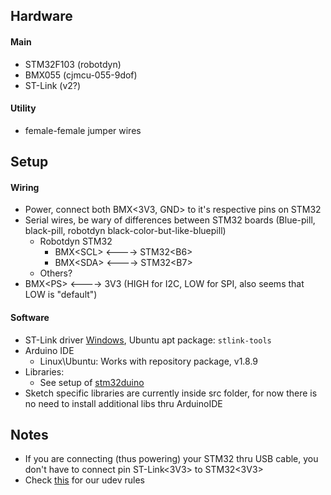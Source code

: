 ## Hardware

#### Main
- STM32F103 (robotdyn)
- BMX055 (cjmcu-055-9dof)
- ST-Link (v2?)

#### Utility
- female-female jumper wires

## Setup

#### Wiring
- Power, connect both BMX<3V3, GND> to it's respective pins on STM32
- Serial wires, be wary of differences between STM32 boards (Blue-pill, black-pill, robotdyn black-color-but-like-bluepill)
  - Robotdyn STM32
    - BMX\<SCL> <----> STM32\<B6>
    - BMX\<SDA> <----> STM32\<B7>
  - Others?
- BMX\<PS> <----> 3V3 (HIGH for I2C, LOW for SPI, also seems that LOW is "default")


#### Software
- ST-Link driver [Windows](https://www.st.com/en/development-tools/st-link-v2.html#tools-software), Ubuntu apt package: `stlink-tools`
- Arduino IDE
  - Linux\Ubuntu: Works with repository package, v1.8.9
- Libraries:
  - See setup of [stm32duino](https://github.com/rogerclarkmelbourne/Arduino_STM32/wiki/Installation)
- Sketch specific libraries are currently inside src folder, for now there is no need to install additional libs thru ArduinoIDE 

## Notes
- If you are connecting (thus powering) your STM32 thru USB cable, you don't have to connect pin ST-Link\<3V3> to STM32<3V3>
- Check [this](https://github.com/vis3r/NxtVR-alpha-code/blob/master/sketch_usbserial_example/README.md) for our udev rules
